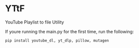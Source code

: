 # YTtF
YouTube Playlist to file Utility



If youre running the main.py for the first time, run the following:
```
pip install youtube_dl, yt_dlp, pillow, mutagen
```
